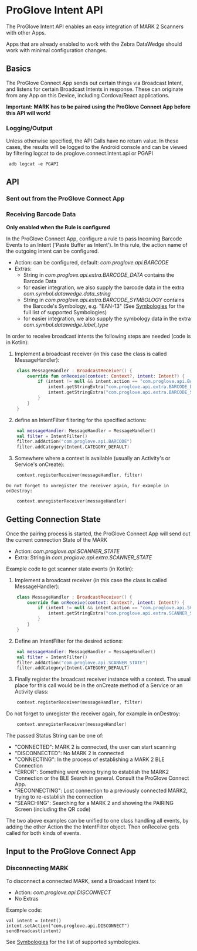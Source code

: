 # ProGlove Intent API

The ProGlove Intent API enables an easy integration of  MARK 2 Scanners with other Apps.

Apps that are already enabled to work with the Zebra DataWedge should work with minimal configuration changes.

## Basics

The ProGlove Connect App sends out certain things via Broadcast Intent, and listens for certain Broadcast Intents in response.
These can originate from any App on this Device, including Cordova/React applications.

**Important: MARK has to be paired using the ProGlove Connect App before this API will work!**

### Logging/Output

Unless otherwise specified, the API Calls have no return value. In these cases, the results will be logged to the Android console and can be viewed by filtering logcat to de.proglove.connect.intent.api or PGAPI

     adb logcat -e PGAPI

## API

### Sent out from the ProGlove Connect App

### Receiving Barcode Data

**Only enabled when the Rule is configured**

In the ProGlove Connect App, configure a rule to pass Incoming Barcode Events to an Intent ('Paste Buffer as Intent').
In this rule, the action name of the outgoing intent can be configured.

 * Action: can be configured, default: _com.proglove.api.BARCODE_
 * Extras:
   * String in _com.proglove.api.extra.BARCODE_DATA_ contains the Barcode Data
   * for easier integration, we also supply the barcode data in the extra _com.symbol.datawedge.data_string_
   * String in _com.proglove.api.extra.BARCODE_SYMBOLOGY_ contains the Barcode's Symbology, e.g. "EAN-13" (See [Symbologies](Symbologies.md) for the full list of supported Symbologies)
   * for easier integration, we also supply the symbology data in the extra _com.symbol.datawedge.label_type_

In order to receive broadcast intents the following steps are needed (code is in Kotlin):

1) Implement a broadcast receiver (in this case the class is called MessageHandler):
```kotlin
    class MessageHandler : BroadcastReceiver() {
        override fun onReceive(context: Context?, intent: Intent?) {
            if (intent != null && intent.action == "com.proglove.api.BARCODE") {
                intent.getStringExtra("com.proglove.api.extra.BARCODE_DATA")
                intent.getStringExtra("com.proglove.api.extra.BARCODE_SYMBOLOGY")
            }
        }
    }
```

2) define an IntentFilter filtering for the specified actions:
```kotlin
    val messageHandler: MessageHandler = MessageHandler()
    val filter = IntentFilter()
    filter.addAction("com.proglove.api.BARCODE")
    filter.addCategory(Intent.CATEGORY_DEFAULT)
```

3) Somewhere where a context is available (usually an Activity's or Service's onCreate):
```kotlin
    context.registerReceiver(messageHandler, filter)
```
    Do not forget to unregister the receiver again, for example in onDestroy:
```kotlin
    context.unregisterReceiver(messageHandler)
```

## Getting Connection State

Once the pairing process is started, the ProGlove Connect App will send out the current connection State of the MARK

* Action: _com.proglove.api.SCANNER_STATE_
* Extra: String in _com.proglove.api.extra.SCANNER_STATE_

Example code to get scanner state events (in Kotlin):

1) Implement a broadcast receiver (in this case the class is called MessageHandler):
```kotlin
    class MessageHandler : BroadcastReceiver() {
        override fun onReceive(context: Context?, intent: Intent?) {
            if (intent != null && intent.action == "com.proglove.api.SCANNER_STATE") {
                intent.getStringExtra("com.proglove.api.extra.SCANNER_STATE")
            }
        }
    }
```

2) Define an IntentFilter for the desired actions:
```kotlin
    val messageHandler: MessageHandler = MessageHandler()
    val filter = IntentFilter()
    filter.addAction("com.proglove.api.SCANNER_STATE")
    filter.addCategory(Intent.CATEGORY_DEFAULT)
```

3) Finally register the broadcast receiver instance with a context. The usual place for this call would be in the onCreate method of a Service or an Activity class:
```kotlin
    context.registerReceiver(messageHandler, filter)
```
   Do not forget to unregister the receiver again, for example in onDestroy:
```kotlin
    context.unregisterReceiver(messageHandler)
```

The passed Status String can be one of:

 * "CONNECTED": MARK 2 is connected, the user can start scanning
 * "DISCONNECTED": No MARK 2 is connected
 * "CONNECTING": In the process of establishing a MARK 2 BLE Connection
 * "ERROR": Something went wrong trying to establish the MARK2 Connection or the BLE Search in general. Consult the ProGlove Connect App.
 * "RECONNECTING": Lost connection to a previously connected MARK2, trying to re-establish the connection
 * "SEARCHING": Searching for a MARK 2 and showing the PAIRING Screen (including the QR code)

The two above examples can be unified to one class handling all events, by adding the other Action the the IntentFilter object. Then onReceive gets called for both kinds of events.

## Input to the ProGlove Connect App

### Disconnecting MARK

To disconnect a connected MARK, send a Broadcast Intent to:
 * Action: _com.proglove.api.DISCONNECT_
 * No Extras

Example code:

    val intent = Intent()
    intent.setAction("com.proglove.api.DISCONNECT")
    sendBroadcast(intent)

See [Symbologies](Symbologies.md) for the list of supported symbologies.